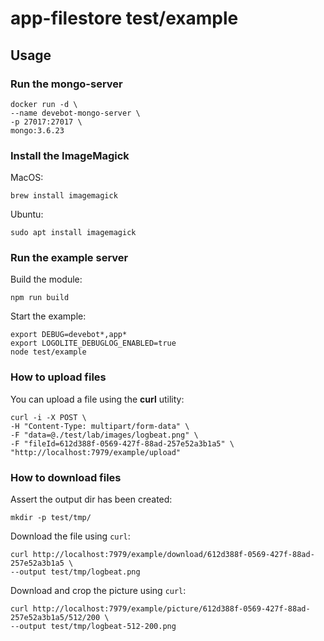 # app-filestore test/example

## Usage

### Run the mongo-server

```
docker run -d \
--name devebot-mongo-server \
-p 27017:27017 \
mongo:3.6.23
```

### Install the ImageMagick

MacOS:

```
brew install imagemagick
```

Ubuntu:

```
sudo apt install imagemagick
```

### Run the example server

Build the module:

```shell
npm run build
```

Start the example:

```shell
export DEBUG=devebot*,app*
export LOGOLITE_DEBUGLOG_ENABLED=true
node test/example
```

### How to upload files

You can upload a file using the __curl__ utility:

```shell
curl -i -X POST \
-H "Content-Type: multipart/form-data" \
-F "data=@./test/lab/images/logbeat.png" \
-F "fileId=612d388f-0569-427f-88ad-257e52a3b1a5" \
"http://localhost:7979/example/upload"
```

### How to download files

Assert the output dir has been created:

```
mkdir -p test/tmp/
```

Download the file using `curl`:

```
curl http://localhost:7979/example/download/612d388f-0569-427f-88ad-257e52a3b1a5 \
--output test/tmp/logbeat.png
```

Download and crop the picture using `curl`:

```
curl http://localhost:7979/example/picture/612d388f-0569-427f-88ad-257e52a3b1a5/512/200 \
--output test/tmp/logbeat-512-200.png
```
